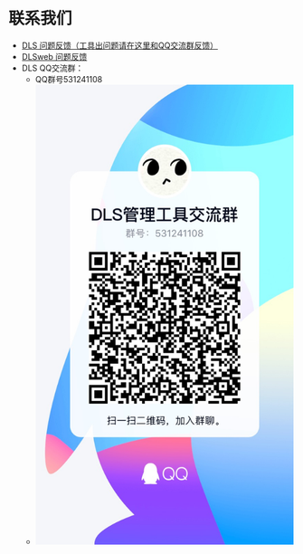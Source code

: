 # 联系我们

* [DLS 问题反馈（工具出问题请在这里和QQ交流群反馈）](https://gitee.com/dlcn/dlscq/issues)
* [DLSweb 问题反馈](https://github.com/Snowxkh/DlSweb-v2/issous)
* DLS QQ交流群：
  * QQ群号531241108
  * ![qqtupian](_media/group.jpg)
